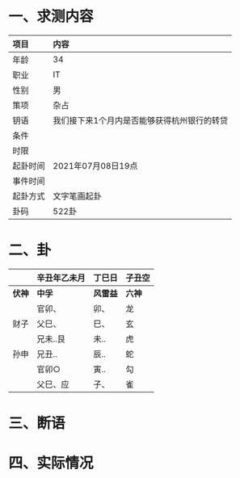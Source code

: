 # 一、求测内容
|项目|内容|
|:-|:-|
|年龄|34|
|职业|IT|
|性别|男|
|策项|杂占|
|钥语|我们接下来1个月内是否能够获得杭州银行的转贷|
|条件||
|时限||
|起卦时间|2021年07月08日19点|
|事件时间||
|起卦方式|文字笔画起卦|
|卦码|522卦|

# 二、卦
||辛丑年乙未月|丁巳日|子丑空|
|:-|:-|:-|:-|
|**伏神**|**中孚**|**风雷益**|**六神**|
||官卯、|卯、|龙|
|财子|父巳、|巳、|玄|
||兄未..艮|未..|虎|
|孙申|兄丑..|辰..|蛇|
||官卯○|寅..|勾|
||父巳、应|子、|雀|


# 三、断语

# 四、实际情况